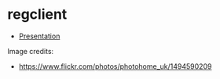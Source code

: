 # regclient

- [Presentation](https://sudo-bmitch.github.io/presentations/regclient/presentation.html)

Image credits:

- https://www.flickr.com/photos/photohome_uk/1494590209

